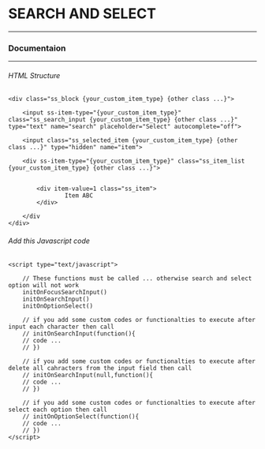 # SEARCH AND SELECT #
----------------------

### Documentaion ###
----------------------
###### HTML Structure ######

<div>
	
	<div class="ss_block {your_custom_item_type} {other class ...}">
				
		<input ss-item-type="{your_custom_item_type}" class="ss_search_input {your_custom_item_type} {other class ...}" type="text" name="search" placeholder="Select" autocomplete="off">
		
		<input class="ss_selected_item {your_custom_item_type} {other class ...}" type="hidden" name="item">	
		
		<div ss-item-type="{your_custom_item_type}" class="ss_item_list {your_custom_item_type} {other class ...}">
			

			<div item-value=1 class="ss_item">
					Item ABC
			</div>

		</div
	</div>
</div>

###### Add this Javascript code ######

<div>

	<script type="text/javascript">
		
		// These functions must be called ... otherwise search and select option will not work
	 	initOnFocusSearchInput()
	 	initOnSearchInput()
		initOnOptionSelect()

		// if you add some custom codes or functionalties to execute after input each character then call
		// initOnSearchInput(function(){ 
		// code ...	
		// })

		// if you add some custom codes or functionalties to execute after delete all cahracters from the input field then call
		// initOnSearchInput(null,function(){ 
		// code ...	
		// })

		// if you add some custom codes or functionalties to execute after select each option then call
		// initOnOptionSelect(function(){ 
		// code ...	
		// })
	</script>
</div>

